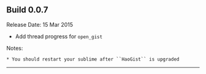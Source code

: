 Build 0.0.7
-----------
Release Date: 15 Mar 2015
    
* Add thread progress for ``open_gist``

Notes:

    * You should restart your sublime after ``HaoGist`` is upgraded
-----------